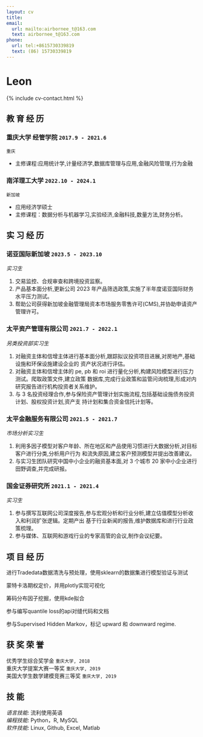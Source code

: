 ```yaml
---
layout: cv
title:
email:
  url: mailto:airbornee_t@163.com
  text: airbornee_t@163.com
phone:
  url: tel:+8615730339819
  text: (86) 15730339819
---
```


# Leon

<!--
include contact information from the front matter
Supported arguments:
    - homepage: url, text
    - phone
    - email
-->

{% include cv-contact.html %}

## 教 育 经 历

### **重庆大学 经管学院** `2017.9 - 2021.6`

```
重庆
```

- 主修课程:应用统计学,计量经济学,数据库管理与应用,金融风险管理,行为金融

### **南洋理工大学** `2022.10 - 2024.1`

```
新加坡
```

- 应用经济学硕士
- 主修课程：数据分析与机器学习,实验经济,金融科技,数量方法,财务分析。

## 实 习 经 历

### **诺亚国际新加坡** `2023.5 - 2023.10`

*实习生*<br>

1. 交易监控、合规审查和跨境投资监察。
2. 产品基本面分析,更新公司 2023 年产品筛选政策,实施了半年度诺亚国际财务水平压力测试。
3. 帮助公司获得新加坡金融管理局资本市场服务零售许可(CMS),并协助申请资产管理许可。

### **太平资产管理有限公司** `2021.7 - 2022.1`

*另类投资部实习生*<br>

1. 对融资主体和信增主体进行基本面分析,跟踪拟议投资项目进展,对房地产,基础设施和环保设施建设企业的
资产状况进行评估。
2. 对融资主体和信增主体的 pe, pb 和 roi 进行量化分析,构建风险模型进行压力测试。爬取政策文件,建立政策
数据库,完成行业政策和监管问询梳理,形成对内研究报告进行机构投资者关系维护。
3. 与 3 名投资经理合作,参与保险资产管理计划实施流程,包括基础设施债务投资计划、股权投资计划,资产支
持计划和集合资金信托计划等。

### **太平金融服务有限公司** `2021.5 - 2021.7`

*市场分析实习生*<br>

1. 利用多因子模型对客户年龄、所在地区和产品使用习惯进行大数据分析,对目标客户进行分类,分析用户行为
和流失原因,建立客户预测模型并提出改善建议。
2. 与实习生团队研究中国中小企业的融资基本面,对 3 个城市 20 家中小企业进行田野调查,并完成研报。

### **国金证券研究所** `2021.1 - 2021.4`

*实习生*<br>

1. 参与撰写互联网公司深度报告,参与宏观分析和行业分析,建立估值模型分析收入和利润扩张逻辑。定期产出
基于行业新闻的报告,维护数据库和进行行业政策梳理。
2. 参与媒体、互联网和游戏行业的专家高管的会议,制作会议纪要。

## 项 目 经 历

进行Tradedata数据清洗与预处理，使用sklearn的数据集进行模型验证与测试

蒙特卡洛期权定价，并用plotly实现可视化

筹码分布因子挖掘，使用kde拟合

参与编写quantile loss的api对缝代码和文档

参与Supervised Hidden Markov，标记 upward 和 downward regime.


## 获 奖 荣 誉

优秀学生综合奖学金 `重庆大学, 2018` <br>
重庆大学提案大赛一等奖 `重庆大学, 2019` <br>
美国大学生数学建模竞赛三等奖 `重庆大学, 2019` <br>

## 技 能

*语言技能*: 流利使用英语 <br>
*编程技能*: Python，R, MySQL <br>
*软件技能*: Linux, Github, Excel, Matlab <br>

<!-- ### Footer

Last updated: Mar. 2024

-->
